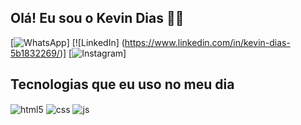 ## Olá! Eu sou o Kevin Dias 🤙🏿

[![WhatsApp](https://img.shields.io/badge/WhatsApp-25D366?style=for-the-badge&logo=whatsapp&logoColor=white)]
[![LinkedIn] (https://www.linkedin.com/in/kevin-dias-5b1832269/)]
[![Instagram]()]


## Tecnologias que eu uso no meu dia

<div style="display: inline_block">
  <img align="center" alt="html5" src="https://img.shields.io/badge/HTML5-E34F26?style=for-the-badge&logo=html5&logoColor=white" />
  <img align="center" alt="css" src="https://img.shields.io/badge/CSS3-1572B6?style=for-the-badge&logo=css3&logoColor=white" />
  <img align="center" alt="js" src="https://img.shields.io/badge/JavaScript-F7DF1E?style=for-the-badge&logo=javascript&logoColor=black" />
  <img align="center" alt="bt" src= "https://img.shields.io/badge/Bootstrap-563D7C?style=for-the-badge&logo=bootstrap&logoColor=white />
 
</div><br/>

Estudante dedicado de Análise e Desenvolvimento de Sistemas apaixonado por transformar ideias em experiências digitais envolventes. Atualmente, estou focado em me especializar em Front-end, aprimorando minhas habilidades em HTML, CSS, JavaScript e React. Possuo conhecimento básico nessas tecnologias e estou constantemente buscando oportunidades de aprendizado para aprimorar minha compreensão e aplicação prática. Determinado a contribuir para projetos inovadores, estou embarcando em cursos para aprimorar ainda mais meu conjunto de habilidades e enfrentar desafios emocionantes no mundo do desenvolvimento web. 👨🏿‍💻💻
